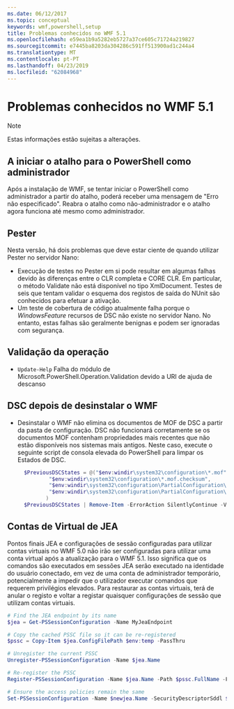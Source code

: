 ```yaml
---
ms.date: 06/12/2017
ms.topic: conceptual
keywords: wmf,powershell,setup
title: Problemas conhecidos no WMF 5.1
ms.openlocfilehash: e59ea1b9a5282eb5727a37ce605c71724a219827
ms.sourcegitcommit: e7445ba8203da304286c591ff513900ad1c244a4
ms.translationtype: MT
ms.contentlocale: pt-PT
ms.lasthandoff: 04/23/2019
ms.locfileid: "62084968"
---
```

# <a name="known-issues-in-wmf-51"></a>Problemas conhecidos no WMF 5.1

> [!Note]
> Estas informações estão sujeitas a alterações.

## <a name="starting-powershell-shortcut-as-administrator"></a>A iniciar o atalho para o PowerShell como administrador

Após a instalação de WMF, se tentar iniciar o PowerShell como administrador a partir do atalho, poderá receber uma mensagem de "Erro não especificado".
Reabra o atalho como não-administrador e o atalho agora funciona até mesmo como administrador.

## <a name="pester"></a>Pester

Nesta versão, há dois problemas que deve estar ciente de quando utilizar Pester no servidor Nano:

- Execução de testes no Pester em si pode resultar em algumas falhas devido às diferenças entre o CLR completa e CORE CLR. Em particular, o método Validate não está disponível no tipo XmlDocument. Testes de seis que tentam validar o esquema dos registos de saída do NUnit são conhecidos para efetuar a ativação.
- Um teste de cobertura de código atualmente falha porque o *WindowsFeature* recursos de DSC não existe no servidor Nano. No entanto, estas falhas são geralmente benignas e podem ser ignoradas com segurança.

## <a name="operation-validation"></a>Validação da operação

- `Update-Help` Falha do módulo de Microsoft.PowerShell.Operation.Validation devido a URI de ajuda de descanso

## <a name="dsc-after-uninstall-wmf"></a>DSC depois de desinstalar o WMF

- Desinstalar o WMF não elimina os documentos de MOF de DSC a partir da pasta de configuração. DSC não funcionará corretamente se os documentos MOF contenham propriedades mais recentes que não estão disponíveis nos sistemas mais antigos. Neste caso, execute o seguinte script de consola elevada do PowerShell para limpar os Estados de DSC.

  ```powershell
    $PreviousDSCStates = @("$env:windir\system32\configuration\*.mof",
            "$env:windir\system32\configuration\*.mof.checksum",
            "$env:windir\system32\configuration\PartialConfiguration\*.mof",
            "$env:windir\system32\configuration\PartialConfiguration\*.mof.checksum"
           )
    $PreviousDSCStates | Remove-Item -ErrorAction SilentlyContinue -Verbose
  ```

## <a name="jea-virtual-accounts"></a>Contas de Virtual de JEA

Pontos finais JEA e configurações de sessão configuradas para utilizar contas virtuais no WMF 5.0 não irão ser configuradas para utilizar uma conta virtual após a atualização para o WMF 5.1.
Isso significa que os comandos são executados em sessões JEA serão executado na identidade do usuário conectado, em vez de uma conta de administrador temporário, potencialmente a impedir que o utilizador executar comandos que requerem privilégios elevados.
Para restaurar as contas virtuais, terá de anular o registo e voltar a registar quaisquer configurações de sessão que utilizam contas virtuais.

```powershell
# Find the JEA endpoint by its name
$jea = Get-PSSessionConfiguration -Name MyJeaEndpoint

# Copy the cached PSSC file so it can be re-registered
$pssc = Copy-Item $jea.ConfigFilePath $env:temp -PassThru

# Unregister the current PSSC
Unregister-PSSessionConfiguration -Name $jea.Name

# Re-register the PSSC
Register-PSSessionConfiguration -Name $jea.Name -Path $pssc.FullName -Force

# Ensure the access policies remain the same
Set-PSSessionConfiguration -Name $newjea.Name -SecurityDescriptorSddl $jea.SecurityDescriptorSddl
```